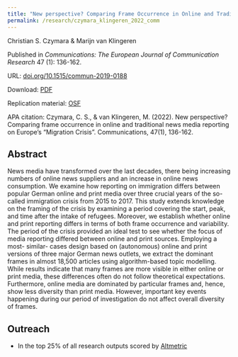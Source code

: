 ```yaml
---
title: "New perspective? Comparing Frame Occurrence in Online and Traditional News Media Reporting on Europe's 'Migration Crisis'"
permalink: /research/czymara_klingeren_2022_comm
---
```

Christian S. Czymara & Marijn van Klingeren

Published in *Communications: The European Journal of Communication Research* 47 (1): 136-162.

URL: [doi.org/10.1515/commun-2019-0188](https://doi.org/10.1515/commun-2019-0188)

Download: [PDF](https://czymara.github.io/files/Czymara_2022_New-perspective.pdf)

Replication material: [OSF](https://osf.io/etg5h/)

APA citation: Czymara, C. S., & van Klingeren, M. (2022). New perspective? Comparing frame occurrence in online and traditional news media reporting on Europe’s “Migration Crisis”. Communications, 47(1), 136-162.

Abstract
------
News media have transformed over the last decades, there being increasing numbers of online news suppliers and an increase in online news consumption. We examine how reporting on immigration differs between popular German online and print media over three crucial years of the so-called immigration crisis from 2015 to 2017. This study extends knowledge on the framing of the crisis by examining a period covering the start, peak, and time after the intake of refugees. Moreover, we establish whether online and print reporting differs in terms of both frame occurrence and variability. The period of the crisis provided an ideal test to see whether the focus of media reporting differed between online and print sources. Employing a most- similar- cases design based on (autonomous) online and print versions of three major German news outlets, we extract the dominant frames in almost 18,500 articles using algorithm-based topic modelling. While results indicate that many frames are more visible in either online or print media, these differences often do not follow theoretical expectations. Furthermore, online media are dominated by particular frames and, hence, show less diversity than print media. However, important key events happening during our period of investigation do not affect overall diversity of frames.

Outreach
------
- In the top 25% of all research outputs scored by [Altmetric](https://www.altmetric.com/details/104025211)

